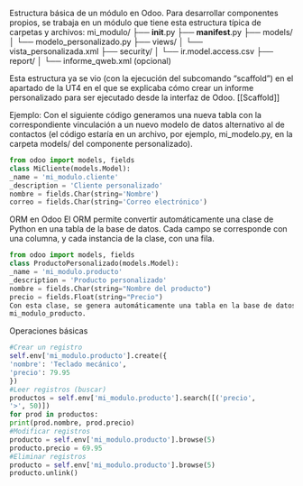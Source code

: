 Estructura básica de un módulo en Odoo.
Para desarrollar componentes propios, se trabaja en un módulo que tiene esta estructura típica de carpetas y archivos:
mi_modulo/
	├── __init__.py
	├── __manifest__.py
	├── models/
	│ └── modelo_personalizado.py
	├── views/
	│ └── vista_personalizada.xml
	├── security/
	│ └── ir.model.access.csv
	├── report/
	│ └── informe_qweb.xml (opcional)
	
Esta estructura ya se vio (con la ejecución del subcomando “scaffold”) en el apartado de la UT4 en el que se explicaba cómo crear un informe personalizado para ser ejecutado desde la interfaz de Odoo. [[Scaffold]]

Ejemplo:
Con el siguiente código generamos una nueva tabla con la correspondiente vinculación a un nuevo modelo de datos alternativo al de contactos (el código estaría en un archivo, por ejemplo, mi_modelo.py, en la carpeta models/ del componente personalizado).
```python
from odoo import models, fields
class MiCliente(models.Model):
_name = 'mi_modulo.cliente'
_description = 'Cliente personalizado'
nombre = fields.Char(string='Nombre')
correo = fields.Char(string='Correo electrónico')
```

ORM en Odoo
El ORM permite convertir automáticamente una clase de Python en una tabla de la base de datos. Cada campo se corresponde con una columna, y cada instancia de la clase, con una fila.
```python
from odoo import models, fields
class ProductoPersonalizado(models.Model):
_name = 'mi_modulo.producto'
_description = 'Producto personalizado'
nombre = fields.Char(string="Nombre del producto")
precio = fields.Float(string="Precio")
Con esta clase, se genera automáticamente una tabla en la base de datos llamada
mi_modulo_producto.
```

Operaciones básicas
```python
#Crear un registro
self.env['mi_modulo.producto'].create({
'nombre': 'Teclado mecánico',
'precio': 79.95
})
#Leer registros (buscar)
productos = self.env['mi_modulo.producto'].search([('precio',
'>', 50)])
for prod in productos:
print(prod.nombre, prod.precio)
#Modificar registros
producto = self.env['mi_modulo.producto'].browse(5)
producto.precio = 69.95
#Eliminar registros
producto = self.env['mi_modulo.producto'].browse(5)
producto.unlink()
```